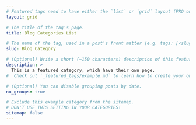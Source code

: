 ```yaml
---
# Featured tags need to have either the `list` or `grid` layout (PRO only).
layout: grid

# The title of the tag's page.
title: Blog Categories List

# The name of the tag, used in a post's front matter (e.g. tags: [<slug>]).
slug: Blog Category

# (Optional) Write a short (~150 characters) description of this featured tag.
description: >
  This is a featured category, which have their own page.
#  Check out `_featured_tags/example.md` to learn how to create your own.

# (Optional) You can disable grouping posts by date.
no_groups: true

# Exclude this example category from the sitemap.
# DON'T USE THIS SETTING IN YOUR CATEGORIES!
sitemap: false
---
```

